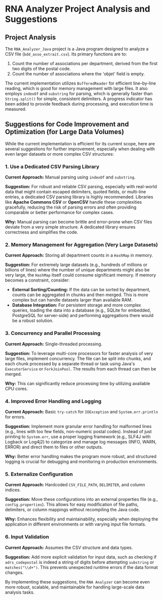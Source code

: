# RNA Analyzer Project Analysis and Suggestions

## Project Analysis

The `RNA_Analyzer_Java` project is a Java program designed to analyze a CSV file (`bdd_asso_extrait.csv`). Its primary functions are to:

1.  Count the number of associations per department, derived from the first two digits of the postal code.
2.  Count the number of associations where the 'objet' field is empty.

The current implementation utilizes `BufferedReader` for efficient line-by-line reading, which is good for memory management with large files. It also employs `indexOf` and `substring` for parsing, which is generally faster than `String.split()` for simple, consistent delimiters. A progress indicator has been added to provide feedback during processing, and execution time is measured.

## Suggestions for Code Improvement and Optimization (for Large Data Volumes)

While the current implementation is efficient for its current scope, here are several suggestions for further improvement, especially when dealing with even larger datasets or more complex CSV structures:

### 1. Use a Dedicated CSV Parsing Library

**Current Approach:** Manual parsing using `indexOf` and `substring`.

**Suggestion:** For robust and reliable CSV parsing, especially with real-world data that might contain escaped delimiters, quoted fields, or multi-line entries, a dedicated CSV parsing library is highly recommended. Libraries like **Apache Commons CSV** or **OpenCSV** handle these complexities gracefully, reducing the risk of parsing errors and often providing comparable or better performance for complex cases.

**Why:** Manual parsing can become brittle and error-prone when CSV files deviate from a very simple structure. A dedicated library ensures correctness and simplifies the code.

### 2. Memory Management for Aggregation (Very Large Datasets)

**Current Approach:** Storing all department counts in a `HashMap` in memory.

**Suggestion:** For extremely large datasets (e.g., hundreds of millions or billions of lines) where the number of unique departments might also be very large, the `HashMap` itself could consume significant memory. If memory becomes a constraint, consider:

*   **External Sorting/Counting:** If the data can be sorted by department, counts can be aggregated in chunks and then merged. This is more complex but can handle datasets larger than available RAM.
*   **Database Integration:** For persistent storage and more complex queries, loading the data into a database (e.g., SQLite for embedded, PostgreSQL for server-side) and performing aggregations there would be a robust solution.

### 3. Concurrency and Parallel Processing

**Current Approach:** Single-threaded processing.

**Suggestion:** To leverage multi-core processors for faster analysis of very large files, implement concurrency. The file can be split into chunks, and each chunk processed by a separate thread or task using Java's `ExecutorService` or `ForkJoinPool`. The results from each thread can then be merged.

**Why:** This can significantly reduce processing time by utilizing available CPU cores.

### 4. Improved Error Handling and Logging

**Current Approach:** Basic `try-catch` for `IOException` and `System.err.println` for errors.

**Suggestion:** Implement more granular error handling for malformed lines (e.g., lines with too few fields, non-numeric postal codes). Instead of just printing to `System.err`, use a proper logging framework (e.g., SLF4J with Logback or Log4j2) to categorize and manage log messages (INFO, WARN, ERROR) and direct them to files or other outputs.

**Why:** Better error handling makes the program more robust, and structured logging is crucial for debugging and monitoring in production environments.

### 5. Externalize Configuration

**Current Approach:** Hardcoded `CSV_FILE_PATH`, `DELIMITER`, and column indices.

**Suggestion:** Move these configurations into an external properties file (e.g., `config.properties`). This allows for easy modification of file paths, delimiters, or column mappings without recompiling the Java code.

**Why:** Enhances flexibility and maintainability, especially when deploying the application in different environments or with varying input file formats.

### 6. Input Validation

**Current Approach:** Assumes the CSV structure and data types.

**Suggestion:** Add more explicit validation for input data, such as checking if `adrs_codepostal` is indeed a string of digits before attempting `substring` or `matches("\\d+")`. This prevents unexpected runtime errors if the data format changes.

By implementing these suggestions, the `RNA Analyzer` can become even more robust, scalable, and maintainable for handling large-scale data analysis tasks.
